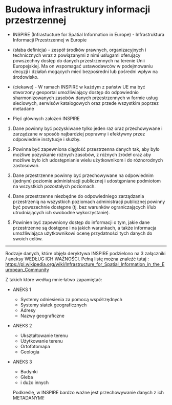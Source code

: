 # Budowa infrastruktury informacji przestrzennej 

- INSPIRE (Infrastucture for Spatial Information in Europe) - Infrastruktura Informacji Przestrzennej w Europie

* (słaba definicja) - zespół środków prawnych, organizacyjnych i technicznych wraz z powiązanymi z nimi usługami oferujący powszechny dostęp do danych przestrzennych na terenie Unii Europejskiej.
Ma on wspomagać ustawodawców w podejmowaniu decyzji i działań mogących mieć bezpośredni lub pośredni wpływ na środowisko.

* (ciekawe) - W ramach INSPIRE w każdym z państw UE ma być stworzony geoportal umożliwiający dostęp do odpowiednio sharmonizowanych zasobów danych przestrzennych w formie usług sieciowych,
serwisów katalogowych oraz przede wszystkim poprzez metadane

* Pięć głównych założeń INSPIRE

1. Dane powinny być pozyskiwane tylko jeden raz oraz przechowywane i zarządzane w sposób najbardziej poprawny i 
efektywny przez odpowiednie instytucje i służby.

2. Powinna być zapewniona ciągłość przestrzenna danych tak, aby było możliwe pozyskanie różnych zasobów, z 
różnych źródeł oraz aby możliwe było ich udostępnianie wielu użytkownikom i do różnorodnych zastosowań.

3. Dane przestrzenne powinny być przechowywane na odpowiednim (jednym) poziomie administracji publicznej i 
udostępniane podmiotom na wszystkich pozostałych poziomach.

4. Dane przestrzenne niezbędne do odpowiedniego zarządzania przestrzenią na wszystkich poziomach administracji 
publicznej powinny być powszechnie dostępne (tj. bez warunków ograniczających i/lub utrudniających ich swobodne wykorzystanie).

5. Powinien być zapewniony dostęp do informacji o tym, jakie dane przestrzenne są dostępne i na jakich
warunkach, a także informacja umożliwiająca użytkownikowi ocenę przydatności tych danych do swoich celów.

-----------

Rodzaje danych, które objęła deryktywa INSPIRE podzielono na 3 załączniki / aneksy WEDŁUG ICH WAŻNOŚCI.
Pełną listę można znaleźć tutaj : https://pl.wikipedia.org/wiki/Infrastructure_for_Spatial_Information_in_the_European_Community

Z takich które według mnie łatwo zapamiętać:
- ANEKS 1
  - Systemy odniesienia za pomocą współrzędnych
  - Systemy siatek geograficznych
  - Adresy
  - Nazwy geograficzne
  
- ANEKS 2
  - Ukształtowanie terenu
  - Użytkowanie terenu
  - Ortofotomapa
  - Geologia

- ANEKS 3 
  - Budynki
  - Gleba
  - i dużo innych
  
  Podkreślę, w INSPIRE bardzo ważne jest przechowywanie danych z ich METADANYMI! 
